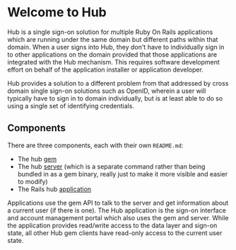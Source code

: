 # Welcome to Hub

Hub is a single sign-on solution for multiple Ruby On Rails applications which
are running under the same domain but different paths within that domain. When
a user signs into Hub, they don't have to individually sign in to other
applications on the domain provided that those applications are integrated
with the Hub mechanism. This requires software development effort on behalf of
the application installer or application developer.

Hub provides a solution to a different problem from that addressed by cross
domain single sign-on solutions such as OpenID, wherein a user will typically
have to sign in to domain individually, but is at least able to do so using a
single set of identifying credentials.

## Components

There are three components, each with their own `README.md`:

* The hub [gem](gem/README.md)
* The hub [server](server/README.md) (which is a separate command rather than being bundled in as
  a gem binary, really just to make it more visible and easier to modify)
* The Rails hub [application](app/hub/README.md)

Applications use the gem API to talk to the server and get information about a
current user (if there is one). The Hub application is the sign-on interface
and account management portal which also uses the gem and server. While the
application provides read/write access to the data layer and sign-on state,
all other Hub gem clients have read-only access to the current user state.
